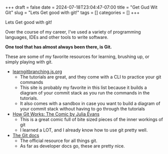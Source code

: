 +++ 
draft = false
date = 2024-07-18T23:04:47-07:00
title = "Get Gud Wit Git"
slug = "Lets Get good with git!" 
tags = []
categories = []
+++

Lets Get good with git!


Over the course of my career, I've used a variety of programming languages, IDEs and other
tools to write software.  

**One tool that has almost always been there, is Git.**

These are some of my favorite resources for learning, brushing up, or simply playing with
git.
  - [learngitbranching.js.org](https://learngitbranching.js.org/)
    - The tutorials are great, and they come with a CLI to practice your git commands
    - This site is probably my favorite in this list because it builds a
    diagram of your commit stack as you run the commands in the tutorials. 
    - It also comes with a sandbox in case you want to build a diagram of your commit
    stack without having to go through the tutorials
  - [How Git Works: The Comic by Julia Evans](https://store.wizardzines.com/products/how-git-works)
    - This is a great comic full of bite sized pieces of the inner workings of git
    - I learned a LOT, and I already know how to use git pretty well.
  - [The Git docs](https://git-scm.com/doc)
    - The official resource for all things git.
    - As far as developer docs go, these are pretty nice.

